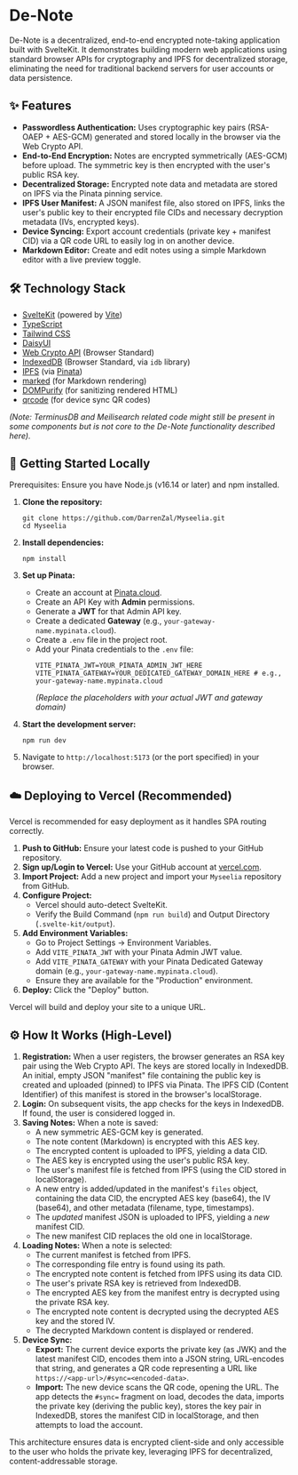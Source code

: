 # De-Note

De-Note is a decentralized, end-to-end encrypted note-taking application built with SvelteKit. It demonstrates building modern web applications using standard browser APIs for cryptography and IPFS for decentralized storage, eliminating the need for traditional backend servers for user accounts or data persistence.

## ✨ Features

*   **Passwordless Authentication:** Uses cryptographic key pairs (RSA-OAEP + AES-GCM) generated and stored locally in the browser via the Web Crypto API.
*   **End-to-End Encryption:** Notes are encrypted symmetrically (AES-GCM) before upload. The symmetric key is then encrypted with the user's public RSA key.
*   **Decentralized Storage:** Encrypted note data and metadata are stored on IPFS via the Pinata pinning service.
*   **IPFS User Manifest:** A JSON manifest file, also stored on IPFS, links the user's public key to their encrypted file CIDs and necessary decryption metadata (IVs, encrypted keys).
*   **Device Syncing:** Export account credentials (private key + manifest CID) via a QR code URL to easily log in on another device.
*   **Markdown Editor:** Create and edit notes using a simple Markdown editor with a live preview toggle.

## 🛠️ Technology Stack

*   [SvelteKit](https://kit.svelte.dev/) (powered by [Vite](https://vitejs.dev/))
*   [TypeScript](https://www.typescriptlang.org/)
*   [Tailwind CSS](https://tailwindcss.com/)
*   [DaisyUI](https://daisyui.com/)
*   [Web Crypto API](https://developer.mozilla.org/en-US/docs/Web/API/Web_Crypto_API) (Browser Standard)
*   [IndexedDB](https://developer.mozilla.org/en-US/docs/Web/API/IndexedDB_API) (Browser Standard, via `idb` library)
*   [IPFS](https://ipfs.tech/) (via [Pinata](https://www.pinata.cloud/))
*   [marked](https://marked.js.org/) (for Markdown rendering)
*   [DOMPurify](https://github.com/cure53/DOMPurify) (for sanitizing rendered HTML)
*   [qrcode](https://github.com/soldair/node-qrcode) (for device sync QR codes)

*(Note: TerminusDB and Meilisearch related code might still be present in some components but is not core to the De-Note functionality described here).*

## 🚀 Getting Started Locally

Prerequisites: Ensure you have Node.js (v16.14 or later) and npm installed.

1.  **Clone the repository:**
    ```shell
    git clone https://github.com/DarrenZal/Myseelia.git
    cd Myseelia
    ```

2.  **Install dependencies:**
    ```shell
    npm install
    ```

3.  **Set up Pinata:**
    *   Create an account at [Pinata.cloud](https://www.pinata.cloud/).
    *   Create an API Key with **Admin** permissions.
    *   Generate a **JWT** for that Admin API key.
    *   Create a dedicated **Gateway** (e.g., `your-gateway-name.mypinata.cloud`).
    *   Create a `.env` file in the project root.
    *   Add your Pinata credentials to the `.env` file:
        ```dotenv
        VITE_PINATA_JWT=YOUR_PINATA_ADMIN_JWT_HERE
        VITE_PINATA_GATEWAY=YOUR_DEDICATED_GATEWAY_DOMAIN_HERE # e.g., your-gateway-name.mypinata.cloud
        ```
        *(Replace the placeholders with your actual JWT and gateway domain)*

4.  **Start the development server:**
    ```shell
    npm run dev
    ```

5.  Navigate to `http://localhost:5173` (or the port specified) in your browser.

## ☁️ Deploying to Vercel (Recommended)

Vercel is recommended for easy deployment as it handles SPA routing correctly.

1.  **Push to GitHub:** Ensure your latest code is pushed to your GitHub repository.
2.  **Sign up/Login to Vercel:** Use your GitHub account at [vercel.com](https://vercel.com/).
3.  **Import Project:** Add a new project and import your `Myseelia` repository from GitHub.
4.  **Configure Project:**
    *   Vercel should auto-detect SvelteKit.
    *   Verify the Build Command (`npm run build`) and Output Directory (`.svelte-kit/output`).
5.  **Add Environment Variables:**
    *   Go to Project Settings -> Environment Variables.
    *   Add `VITE_PINATA_JWT` with your Pinata Admin JWT value.
    *   Add `VITE_PINATA_GATEWAY` with your Pinata Dedicated Gateway domain (e.g., `your-gateway-name.mypinata.cloud`).
    *   Ensure they are available for the "Production" environment.
6.  **Deploy:** Click the "Deploy" button.

Vercel will build and deploy your site to a unique URL.

## ⚙️ How It Works (High-Level)

1.  **Registration:** When a user registers, the browser generates an RSA key pair using the Web Crypto API. The keys are stored locally in IndexedDB. An initial, empty JSON "manifest" file containing the public key is created and uploaded (pinned) to IPFS via Pinata. The IPFS CID (Content Identifier) of this manifest is stored in the browser's localStorage.
2.  **Login:** On subsequent visits, the app checks for the keys in IndexedDB. If found, the user is considered logged in.
3.  **Saving Notes:** When a note is saved:
    *   A new symmetric AES-GCM key is generated.
    *   The note content (Markdown) is encrypted with this AES key.
    *   The encrypted content is uploaded to IPFS, yielding a data CID.
    *   The AES key is encrypted using the user's public RSA key.
    *   The user's manifest file is fetched from IPFS (using the CID stored in localStorage).
    *   A new entry is added/updated in the manifest's `files` object, containing the data CID, the encrypted AES key (base64), the IV (base64), and other metadata (filename, type, timestamps).
    *   The *updated* manifest JSON is uploaded to IPFS, yielding a *new* manifest CID.
    *   The new manifest CID replaces the old one in localStorage.
4.  **Loading Notes:** When a note is selected:
    *   The current manifest is fetched from IPFS.
    *   The corresponding file entry is found using its path.
    *   The encrypted note content is fetched from IPFS using its data CID.
    *   The user's private RSA key is retrieved from IndexedDB.
    *   The encrypted AES key from the manifest entry is decrypted using the private RSA key.
    *   The encrypted note content is decrypted using the decrypted AES key and the stored IV.
    *   The decrypted Markdown content is displayed or rendered.
5.  **Device Sync:**
    *   **Export:** The current device exports the private key (as JWK) and the latest manifest CID, encodes them into a JSON string, URL-encodes that string, and generates a QR code representing a URL like `https://<app-url>/#sync=<encoded-data>`.
    *   **Import:** The new device scans the QR code, opening the URL. The app detects the `#sync=` fragment on load, decodes the data, imports the private key (deriving the public key), stores the key pair in IndexedDB, stores the manifest CID in localStorage, and then attempts to load the account.

This architecture ensures data is encrypted client-side and only accessible to the user who holds the private key, leveraging IPFS for decentralized, content-addressable storage.
